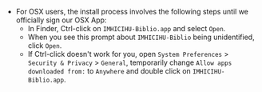 * For OSX users, the install process involves the following steps until we officially sign our OSX App:
    - In Finder, Ctrl-click on `IMHICIHU-Biblio.app` and select `Open`.
    - When you see this prompt about `IMHICIHU-Biblio` being unidentified, click `Open`.
    - If Ctrl-click doesn't work for you, open `System Preferences` > `Security & Privacy` > `General`, temporarily change `Allow apps downloaded from:` to `Anywhere` and double click on `IMHICIHU-Biblio.app`.
